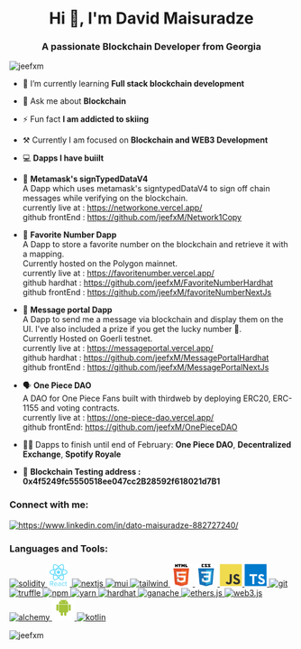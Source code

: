 <h1 align="center">Hi 👋, I'm David Maisuradze</h1>
<h3 align="center">A passionate Blockchain Developer from Georgia</h3>

<p align="left"> <img src="https://komarev.com/ghpvc/?username=jeefxm&label=Profile%20views&color=0e75b6&style=flat" alt="jeefxm" /> </p>

- 🌱 I’m currently learning **Full stack blockchain development**

- 💬 Ask me about **Blockchain**

- ⚡ Fun fact **I am addicted to skiing**

- ⚒️ Currently I am focused on **Blockchain and WEB3 Development**

- 💻 **Dapps I have buiilt**

- 🦊 **Metamask's signTypedDataV4** <br>
A Dapp which uses metamask's signtypedDataV4 to sign off chain messages while verifying on the blockchain. <br>
currently live at : https://networkone.vercel.app/  <br>
github frontEnd : https://github.com/jeefxM/Network1Copy <br>

- 🧠 **Favorite Number Dapp** <br> 
A Dapp to store a favorite number on the blockchain and retrieve it with a mapping.<br>
Currently hosted on the Polygon mainnet. <br>
currently live at : https://favoritenumber.vercel.app/  <br>
github hardhat : https://github.com/jeefxM/FavoriteNumberHardhat <br>
github frontEnd : https://github.com/jeefxM/favoriteNumberNextJs <br>

- 💬 **Message portal Dapp** <br>
A Dapp to send me a message via blockchain and display them on the UI. I've also included a prize if you get the lucky number 💸. <br>
Currently Hosted on Goerli testnet. <br>
currently live at : https://messageportal.vercel.app/ <br>
github hardhat : https://github.com/jeefxM/MessagePortalHardhat <br>
github frontEnd : https://github.com/jeefxM/MessagePortalNextJs <br>

- 🗣 **One Piece DAO**  <br>
A DAO for One Piece Fans built with thirdweb by deploying ERC20, ERC-1155 and voting contracts. <br>
currently live at : https://one-piece-dao.vercel.app/ <br>
github frontEnd: https://github.com/jeefxM/OnePieceDAO <br>

- 👨‍💻 Dapps to finish until end of February: **One Piece DAO**, **Decentralized Exchange**, **Spotify Royale**

- 🧪 **Blockchain Testing address : 0x4f5249fc5550518ee047cc2B28592f618021d7B1**


<h3 align="left">Connect with me:</h3>
<p align="left">
<a href="https://www.linkedin.com/in/dato-maisuradze-882727240/" target="blank"><img align="center" src="https://raw.githubusercontent.com/rahuldkjain/github-profile-readme-generator/master/src/images/icons/Social/linked-in-alt.svg" alt="https://www.linkedin.com/in/dato-maisuradze-882727240/" height="30" width="40" /></a>
</p>

<h3 align="left">Languages and Tools:</h3>
<p align="left">
      <a
        href="https://docs.soliditylang.org/en/v0.8.17/"
        target="_blank"
        rel="noreferrer"
        title="Solidity"
      >
        <img
          src="https://docs.soliditylang.org/en/v0.8.17/_static/logo.svg"
          alt="solidity"
          width="40"
          height="40"
        />
      </a>
      <a href="https://reactjs.org/" target="_blank" rel="noreferrer" title="React">
        <img
          src="https://raw.githubusercontent.com/devicons/devicon/master/icons/react/react-original-wordmark.svg"
          alt="react"
          width="40"
          height="40"
        />
      </a>
      <a href="https://nextjs.org/" target="_blank" rel="noreferrer" title="Next.Js">
        <img
          src="https://cdn.worldvectorlogo.com/logos/nextjs-2.svg"
          alt="nextjs"
          width="40"
          height="40"
        />
      </a>
      <a href="https://mui.com/" target="_blank" rel="noreferrer" title="MUI">
        <img
          src="https://mui.com/static/logo.png"
          alt="mui"
          width="40"
          height="40"
        />
      </a>
      <a href="https://tailwindcss.com/" target="_blank" rel="noreferrer" title="Tailwind">
        <img
          src="https://www.vectorlogo.zone/logos/tailwindcss/tailwindcss-icon.svg"
          alt="tailwind"
          width="40"
          height="40"
        />
      </a>
      <a href="https://www.w3.org/html/" target="_blank" rel="noreferrer" title="HTML5">
        <img
          src="https://raw.githubusercontent.com/devicons/devicon/master/icons/html5/html5-original-wordmark.svg"
          alt="html5"
          width="40"
          height="40"
        />
      </a>
      <a href="https://www.w3schools.com/css/" target="_blank" rel="noreferrer" title="CSS3">
        <img
          src="https://raw.githubusercontent.com/devicons/devicon/master/icons/css3/css3-original-wordmark.svg"
          alt="css3"
          width="40"
          height="40"
        />
      </a>
      <a
        href="https://developer.mozilla.org/en-US/docs/Web/JavaScript"
        target="_blank"
        rel="noreferrer"
        title="Javascript"
      >
        <img
          src="https://raw.githubusercontent.com/devicons/devicon/master/icons/javascript/javascript-original.svg"
          alt="javascript"
          width="40"
          height="40"
        />
      </a>
      <a
        href="https://www.typescriptlang.org/"
        target="_blank"
        rel="noreferrer"
        title="Typescript"
      >
        <img
          src="https://raw.githubusercontent.com/devicons/devicon/master/icons/typescript/typescript-original.svg"
          alt="typescript"
          width="40"
          height="40"
        />
      </a>
      <a
        href="https://git-scm.com/downloads/logos"
        target="_blank"
        rel="noreferrer"
        title="Git"
      >
        <img
          src="https://git-scm.com/images/logos/downloads/Git-Icon-1788C.png"
          alt="git"
          width="40"
          height="40"
        />
      </a>
      <a
        href="https://trufflesuite.com/docs/truffle/how-to/debug-test/test-your-contracts/"
        target="_blank"
        rel="noreferrer"
        title="Truffle"
      >
        <img
          src="https://seeklogo.com/images/T/truffle-logo-357454171D-seeklogo.com.png"
          alt="truffle"
          width="40"
          height="40"
        />
      </a>
      <a href="https://docs.npmjs.com/" target="_blank" rel="noreferrer" title="Npm">
        <img
          src="https://cdn.iconscout.com/icon/free/png-256/npm-3521612-2945056.png"
          alt="npm"
          width="40"
          height="40"
        />
      </a>
      <a href="https://yarnpkg.com/" target="_blank" rel="noreferrer" title="Yarn">
        <img
          src="https://seeklogo.com/images/Y/yarn-logo-F5E7A65FA2-seeklogo.com.png"
          alt="yarn"
          width="40"
          height="40"
        />
      </a>
      <a href="https://hardhat.org/" target="_blank" rel="noreferrer" title="Hardhat">
        <img
          src="https://www.solodev.com/file/13466e21-dd2c-11ec-b9ad-0eaef3759f5f/Hardhat-Logo-Icon.png"
          alt="hardhat"
          width="40"
          height="40"
        />
      </a>
      <a
        href="https://trufflesuite.com/ganache/"
        target="_blank"
        rel="noreferrer"
        title="Ganache"
      >
        <img
          src="https://seeklogo.com/images/G/ganache-logo-1EB72084A8-seeklogo.com.png"
          alt="ganache"
          width="40"
          height="40"
        />
      </a>
      <a href="https://docs.ethers.org/v5/" target="_blank" rel="noreferrer" title="Ethers.js">
        <img
          src="https://res.cloudinary.com/divzjiip8/image/upload/v1624392472/logos/ethers_blue.png"
          alt="ethers.js"
          width="40"
          height="40"
        />
      </a>
      <a
        href="https://web3js.readthedocs.io/en/v1.8.1/"
        target="_blank"
        rel="noreferrer"
        title="Web3.js"
      >
        <img
          src="https://seeklogo.com/images/W/web3js-logo-62DEE79B50-seeklogo.com.png"
          alt="web3.js"
          width="40"
          height="40"
        />
      </a>
      <a href="https://www.alchemy.com/" target="_blank" rel="noreferrer" title="Alchemy">
        <img
          src="https://avatars.githubusercontent.com/u/7953323?s=280&v=4"
          alt="alchemy"
          width="40"
          height="40"
        />
      </a>
      <a href="https://developer.android.com" target="_blank" rel="noreferrer" title="Android studio">
        <img
          src="https://raw.githubusercontent.com/devicons/devicon/master/icons/android/android-original-wordmark.svg"
          alt="android"
          width="40"
          height="40"
        />
      </a>
      <a href="https://kotlinlang.org" target="_blank" rel="noreferrer" title="Kotlin">
        <img
          src="https://www.vectorlogo.zone/logos/kotlinlang/kotlinlang-icon.svg"
          alt="kotlin"
          width="40"
          height="40"
        />
      </a>
    </p>
<p><img align="center" src="https://github-readme-stats.vercel.app/api/top-langs?username=jeefxm&show_icons=true&locale=en&layout=compact" alt="jeefxm" /></p>



<!--
**jeefxM/jeefxm** is a ✨ _special_ ✨ repository because its `README.md` (this file) appears on your GitHub profile.

Here are some ideas to get you started:

- 🔭 I’m currently working on ...
- 🌱 I’m currently learning ...
- 👯 I’m looking to collaborate on ...
- 🤔 I’m looking for help with ...
- 💬 Ask me about ...
- 📫 How to reach me: ...
- 😄 Pronouns: ...
- ⚡ Fun fact: ...
-->
